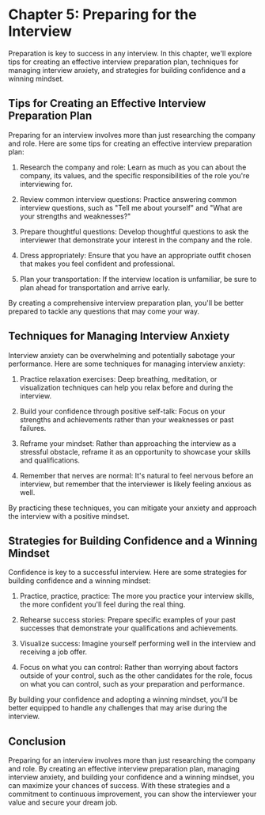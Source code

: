 Chapter 5: Preparing for the Interview
======================================

Preparation is key to success in any interview. In this chapter, we'll explore tips for creating an effective interview preparation plan, techniques for managing interview anxiety, and strategies for building confidence and a winning mindset.

Tips for Creating an Effective Interview Preparation Plan
---------------------------------------------------------

Preparing for an interview involves more than just researching the company and role. Here are some tips for creating an effective interview preparation plan:

1. Research the company and role: Learn as much as you can about the company, its values, and the specific responsibilities of the role you're interviewing for.

2. Review common interview questions: Practice answering common interview questions, such as "Tell me about yourself" and "What are your strengths and weaknesses?"

3. Prepare thoughtful questions: Develop thoughtful questions to ask the interviewer that demonstrate your interest in the company and the role.

4. Dress appropriately: Ensure that you have an appropriate outfit chosen that makes you feel confident and professional.

5. Plan your transportation: If the interview location is unfamiliar, be sure to plan ahead for transportation and arrive early.

By creating a comprehensive interview preparation plan, you'll be better prepared to tackle any questions that may come your way.

Techniques for Managing Interview Anxiety
-----------------------------------------

Interview anxiety can be overwhelming and potentially sabotage your performance. Here are some techniques for managing interview anxiety:

1. Practice relaxation exercises: Deep breathing, meditation, or visualization techniques can help you relax before and during the interview.

2. Build your confidence through positive self-talk: Focus on your strengths and achievements rather than your weaknesses or past failures.

3. Reframe your mindset: Rather than approaching the interview as a stressful obstacle, reframe it as an opportunity to showcase your skills and qualifications.

4. Remember that nerves are normal: It's natural to feel nervous before an interview, but remember that the interviewer is likely feeling anxious as well.

By practicing these techniques, you can mitigate your anxiety and approach the interview with a positive mindset.

Strategies for Building Confidence and a Winning Mindset
--------------------------------------------------------

Confidence is key to a successful interview. Here are some strategies for building confidence and a winning mindset:

1. Practice, practice, practice: The more you practice your interview skills, the more confident you'll feel during the real thing.

2. Rehearse success stories: Prepare specific examples of your past successes that demonstrate your qualifications and achievements.

3. Visualize success: Imagine yourself performing well in the interview and receiving a job offer.

4. Focus on what you can control: Rather than worrying about factors outside of your control, such as the other candidates for the role, focus on what you can control, such as your preparation and performance.

By building your confidence and adopting a winning mindset, you'll be better equipped to handle any challenges that may arise during the interview.

Conclusion
----------

Preparing for an interview involves more than just researching the company and role. By creating an effective interview preparation plan, managing interview anxiety, and building your confidence and a winning mindset, you can maximize your chances of success. With these strategies and a commitment to continuous improvement, you can show the interviewer your value and secure your dream job.
